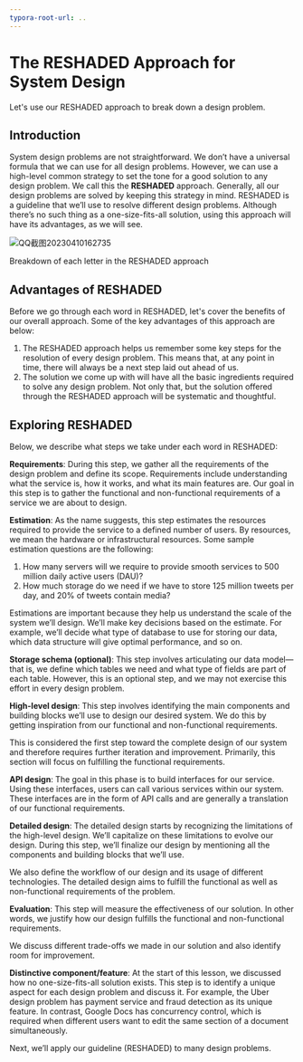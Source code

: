 ```yaml
---
typora-root-url: ..
---
```


# The RESHADED Approach for System Design

Let's use our RESHADED approach to break down a design problem.

## Introduction

System design problems are not straightforward. We don’t have a universal formula that we can use for all design problems. However, we can use a high-level common strategy to set the tone for a good solution to any design problem. We call this the **RESHADED** approach. Generally, all our design problems are solved by keeping this strategy in mind. RESHADED is a guideline that we’ll use to resolve different design problems. Although there’s no such thing as a one-size-fits-all solution, using this approach will have its advantages, as we will see.

![QQ截图20230410162735](/img/25-Concluding%20the%20Building%20Blocks%20Discussion/QQ%E6%88%AA%E5%9B%BE20230410162735.png)

Breakdown of each letter in the RESHADED approach

## Advantages of RESHADED

Before we go through each word in RESHADED, let's cover the benefits of our overall approach. Some of the key advantages of this approach are below:

1. The RESHADED approach helps us remember some key steps for the resolution of every design problem. This means that, at any point in time, there will always be a next step laid out ahead of us.
2. The solution we come up with will have all the basic ingredients required to solve any design problem. Not only that, but the solution offered through the RESHADED approach will be systematic and thoughtful.



## Exploring RESHADED

Below, we describe what steps we take under each word in RESHADED:

**Requirements**: During this step, we gather all the requirements of the design problem and define its scope. Requirements include understanding what the service is, how it works, and what its main features are. Our goal in this step is to gather the functional and non-functional requirements of a service we are about to design.

**Estimation**: As the name suggests, this step estimates the resources required to provide the service to a defined number of users. By resources, we mean the hardware or infrastructural resources. Some sample estimation questions are the following:

1. How many servers will we require to provide smooth services to 500 million daily active users (DAU)?
2. How much storage do we need if we have to store 125 million tweets per day, and 20% of tweets contain media?

Estimations are important because they help us understand the scale of the system we’ll design. We’ll make key decisions based on the estimate. For example, we’ll decide what type of database to use for storing our data, which data structure will give optimal performance, and so on.

**Storage schema (optional)**: This step involves articulating our data model—that is, we define which tables we need and what type of fields are part of each table. However, this is an optional step, and we may not exercise this effort in every design problem.

**High-level design**: This step involves identifying the main components and building blocks we’ll use to design our desired system. We do this by getting inspiration from our functional and non-functional requirements.

This is considered the first step toward the complete design of our system and therefore requires further iteration and improvement. Primarily, this section will focus on fulfilling the functional requirements.

**API design**: The goal in this phase is to build interfaces for our service. Using these interfaces, users can call various services within our system. These interfaces are in the form of API calls and are generally a translation of our functional requirements.

**Detailed design**: The detailed design starts by recognizing the limitations of the high-level design. We’ll capitalize on these limitations to evolve our design. During this step, we’ll finalize our design by mentioning all the components and building blocks that we’ll use.

We also define the workflow of our design and its usage of different technologies. The detailed design aims to fulfill the functional as well as non-functional requirements of the problem.

**Evaluation**: This step will measure the effectiveness of our solution. In other words, we justify how our design fulfills the functional and non-functional requirements.

We discuss different trade-offs we made in our solution and also identify room for improvement.

**Distinctive component/feature**: At the start of this lesson, we discussed how no one-size-fits-all solution exists. This step is to identify a unique aspect for each design problem and discuss it. For example, the Uber design problem has payment service and fraud detection as its unique feature. In contrast, Google Docs has concurrency control, which is required when different users want to edit the same section of a document simultaneously.

Next, we’ll apply our guideline (RESHADED) to many design problems.